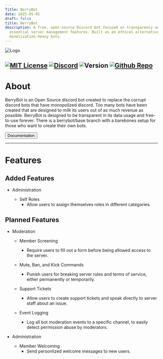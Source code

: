 ```yaml
---
Title: BerryBot
date: 2025-05-01
draft: false
title: BerryBot
description: A free, open-source Discord bot focused on transparency and
  essential server management features. Built as an ethical alternative to
  monetization-heavy bots.
---
```

![Logo](https://cdn.unimatrix-01.dev/images/berrybot/github_banner.png)

[![MIT License](https://img.shields.io/badge/License-MIT-green.svg)](https://choosealicense.com/licenses/mit/)
[![Discord](https://img.shields.io/discord/1034695813026283580?color=%235865F2&label=Discord&logo=Discord)](https://discord.gg/82WsGtJmBd)
![Version](https://img.shields.io/badge/version-0.0.1-ff69b4)
[![Github Repo](https://img.shields.io/badge/-Github%20Repo-informational?logo=github&style=flat&logoColor=333333&color=333333&labelColor=999999)](https://github.com/gwenphalan/berrybot)
---

# About

BerryBot is an Open Source discord bot created to replace the corrupt discord bots that have monopolized discord. Too many bots have been created that are designed to milk its users out of as much revenue as possible. BerryBot is designed to be transparent in its data usage and free-to-use forever. There is a berrybot/base branch with a barebones setup for those who want to create their own bots.

<a href="/docs/berrybot"><button>Documentation</button></a>

---

# Features

## Added Features

-   Administration

    -   Self Roles
        -   Allow users to assign themselves roles in different categories.

## Planned Features

-   Moderation

    -   Member Screening
        -   Require users to fill out a form before being allowed access to the server.
    -   Mute, Ban, and Kick Commands
        -   Punish users for breaking server rules and terms of service, either permanently or temporarily.
    -   Support Tickets
        -   Allow users to create support tickets and speak directly to server staff about an issue.
    -   Event Logging

        -   Log all bot moderation events to a specific channel, to easily detect permission abuse by moderators.

-   Administration

    -   Member Welcoming
        -   Send personlized welcome messages to new users.
